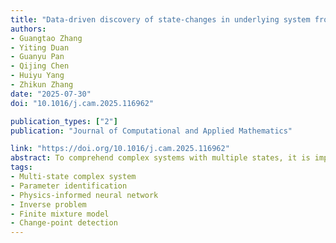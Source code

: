 ```yaml
---
title: "Data-driven discovery of state-changes in underlying system from hidden change-points in partial differential equations with spatiotemporal varying coefficients"
authors:
- Guangtao Zhang
- Yiting Duan
- Guanyu Pan
- Qijing Chen
- Huiyu Yang
- Zhikun Zhang
date: "2025-07-30"
doi: "10.1016/j.cam.2025.116962"

publication_types: ["2"]
publication: "Journal of Computational and Applied Mathematics"

link: "https://doi.org/10.1016/j.cam.2025.116962"
abstract: To comprehend complex systems with multiple states, it is imperative to reveal the identity of these states by system outputs. Nevertheless, the mathematical models describing these systems often exhibit nonlinearity, making the solution of the parameter inverse problem from observed spatiotemporal data a challenging task. Starting from the observed data obtained from such systems, we propose a novel framework that facilitates the investigation of parameter identification for multi-state systems governed by spatiotemporal varying parametric partial differential equations. Our framework consists of two integral components: a constrained self-adaptive physics-informed neural networks, encompassing a sub-network, and a finite mixture model with Gaussian components, as our methodology for parameter identification and change-point detection. Through our scheme, we can accurately estimate the unknown varying parameters of the complex multi-state system. Furthermore, we have showcased the efficacy of our framework on two numerical cases: the 1D Burgers’ equation with time-varying parameters and the 2D wave equation with a space-varying parameter.
tags:
- Multi-state complex system
- Parameter identification
- Physics-informed neural network
- Inverse problem
- Finite mixture model
- Change-point detection
---
```


